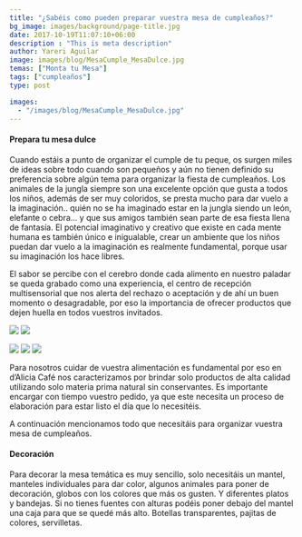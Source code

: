```yaml
---
title: "¿Sabéis como pueden preparar vuestra mesa de cumpleaños?"
bg_image: images/background/page-title.jpg
date: 2017-10-19T11:07:10+06:00
description : "This is meta description"
author: Yareri Aguilar
image: images/blog/MesaCumple_MesaDulce.jpg
temas: ["Monta tu Mesa"]
tags: ["cumpleaños"]
type: post

images:
  - "/images/blog/MesaCumple_MesaDulce.jpg"
---
```

#### Prepara tu mesa dulce

Cuando estáis a punto de organizar el cumple de tu peque, os surgen miles de ideas sobre todo cuando son pequeños y aún no tienen definido su preferencia sobre algún tema para organizar la fiesta de cumpleaños. Los animales de la jungla siempre son una excelente opción que gusta a todos los niños, además de ser muy coloridos, se presta mucho para dar vuelo a la imaginación.. quién no se ha imaginado estar en la jungla siendo un león, elefante o cebra… y que sus amigos también sean parte de esa fiesta llena de fantasía. El potencial imaginativo y creativo que existe en cada mente humana es también único e inigualable, crear un ambiente que los niños puedan dar vuelo a la imaginación es realmente fundamental, porque usar su imaginación los hace libres.

El sabor se percibe con el cerebro donde cada alimento en nuestro paladar se queda grabado como una experiencia, el centro de recepción multisensorial que nos alerta del rechazo o aceptación y de ahí un buen momento o desagradable, por eso la importancia de ofrecer productos que dejen huella en todos vuestros invitados.

![](/images/blog/MesaCumple2_MesaDulce_dealicia_cafe.jpg#img-2)
![](/images/blog/MesaCumple3_MesaDulce_dealicia_cafe.jpg#img-2)

![](/images/blog/MesaCumple4_MesaDulce_dealicia_cafe.jpg#img-third)
![](/images/blog/MesaCumple5_MesaDulce_dealicia_cafe.jpg#img-third)
![](/images/blog/MesaCumple6_MesaDulce_dealicia_cafe.jpg#img-third)

Para nosotros cuidar de vuestra alimentación es fundamental por eso en d’Alicia Café nos caracterizamos por brindar solo productos de alta calidad utilizando solo materia prima natural sin conservantes. Es importante encargar con tiempo vuestro pedido, ya que este necesita un proceso de elaboración para estar listo el día que lo necesitéis.

A continuación mencionamos todo que necesitáis para organizar vuestra mesa de cumpleaños.

#### Decoración

Para decorar la mesa temática es muy sencillo, solo necesitáis un mantel, manteles individuales para dar color, algunos animales para poner de decoración, globos con los colores que más os gusten. Y diferentes platos y bandejas. Si no tienes fuentes con alturas podéis poner debajo del mantel una caja para que se quedé más alto.
Botellas transparentes, pajitas de colores, servilletas.
